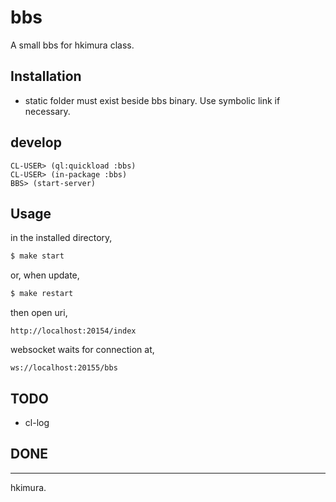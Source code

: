 # bbs

A small bbs for hkimura class.

## Installation

* static folder must exist beside bbs binary. Use symbolic link if necessary.

## develop

```
CL-USER> (ql:quickload :bbs)
CL-USER> (in-package :bbs)
BBS> (start-server)
```

## Usage

in the installed directory,

```sh
$ make start
```

or, when update,

```sh
$ make restart
```

then open uri,

```
http://localhost:20154/index
```

websocket waits for connection at,

```
ws://localhost:20155/bbs
```

## TODO

* cl-log

## DONE


---
hkimura.

